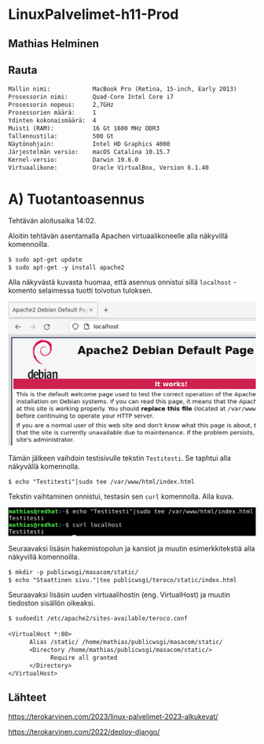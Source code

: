 # LinuxPalvelimet-h11-Prod

## Mathias Helminen

## Rauta
    Mallin nimi:            MacBook Pro (Retina, 15-inch, Early 2013)
    Prosessorin nimi:       Quad-Core Intel Core i7
    Prosessorin nopeus:     2,7GHz
    Prosessorien määrä:     1
    Ydinten kokonaismäärä:  4
    Muisti (RAM):           16 Gt 1600 MHz DDR3
    Tallennustila:          500 Gt
    Näytönohjain:           Intel HD Graphics 4000
    Järjestelmän versio:    macOS Catalina 10.15.7
    Kernel-versio:          Darwin 19.6.0
    Virtuaalikone:          Oracle VirtualBox, Version 6.1.40
    
# A) Tuotantoasennus

Tehtävän aloitusaika 14:02.

Aloitin tehtävän asentamalla Apachen virtuaalikoneelle alla näkyvillä komennoilla.

    $ sudo apt-get update
    $ sudo apt-get -y install apache2
    
Alla näkyvästä kuvasta huomaa, että asennus onnistui sillä ``localhost`` -komento selaimessa tuotti toivotun tuloksen.

![Add file: Upload](prod1-h11.png)

Tämän jälkeen vaihdoin testisivulle tekstin ``Testitesti``. Se taphtui alla näkyvällä komennolla.

    $ echo "Testitesti"|sudo tee /var/www/html/index.html
    
Tekstin vaihtaminen onnistui, testasin sen ``curl`` komennolla. Alla kuva.

![Add file: Upload](prod2-h11.png)

Seuraavaksi lisäsin hakemistopolun ja kansiot ja muutin esimerkkitekstiä alla näkyvillä komennoilla.

    $ mkdir -p publicwsgi/masacom/static/
    $ echo "Staattinen sivu."|tee publicwsgi/teroco/static/index.html
    
Seuraavaksi lisäsin uuden virtuaalihostin (eng. VirtualHost) ja muutin tiedoston sisällön oikeaksi.

    $ sudoedit /etc/apache2/sites-available/teroco.conf
    
    <VirtualHost *:80>
	      Alias /static/ /home/mathias/publicwsgi/masacom/static/
	      <Directory /home/mathias/publicwsgi/masacom/static/>
		        Require all granted
	      </Directory>
    </VirtualHost>


## Lähteet

https://terokarvinen.com/2023/linux-palvelimet-2023-alkukevat/

https://terokarvinen.com/2022/deploy-django/
